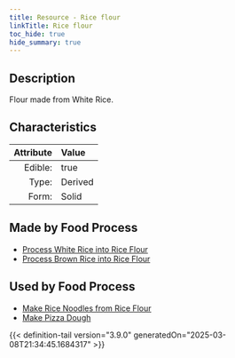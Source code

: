```yaml
---
title: Resource - Rice flour
linkTitle: Rice flour
toc_hide: true
hide_summary: true
---
```

<!-- This is generated by the MarsSim HelpGenertor, do not edit. -->

## Description
Flour made from White Rice. 

## Characteristics

| Attribute      | Value |
|--------:|:------|
|Edible:|true|
|Type:|Derived|
|Form:|Solid|
 



## Made by Food Process

- [Process White Rice into Rice Flour](/docs/definitions/food/process-white-rice-into-rice-flour)
- [Process Brown Rice into Rice Flour](/docs/definitions/food/process-brown-rice-into-rice-flour)

    
## Used by Food Process

- [Make Rice Noodles from Rice Flour](/docs/definitions/food/make-rice-noodles-from-rice-flour)
- [Make Pizza Dough](/docs/definitions/food/make-pizza-dough)



{{< definition-tail version="3.9.0" generatedOn="2025-03-08T21:34:45.1684317" >}}


